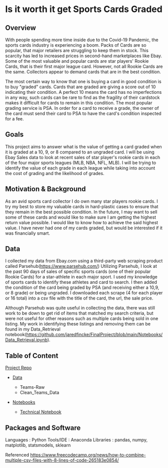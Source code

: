  # Is it worth it get Sports Cards Graded #


## Overview ##
With people spending more time inside due to the Covid-19 Pandemic, the sports cards industry is experiencing a boom. Packs of Cards are so popular, that major retailers are struggling to keep them in stock. This scarcity has led to increased prices in second-hand marketplaces like Ebay. Some of the most valuable and popular cards are star players' Rookie Cards, that is their first major league card. However, not all Rookie Cards are the same. Collectors appear to demand cards that are in the best condition. 

The most certain way to know that one is buying a card in good condition is to buy "graded" cards. Cards that are graded are giving a score out of 10 indicating their condition. A perfect 10 means the card has no imperfections in any way, such cards can be rare to find as the fragility of their cardstock makes it difficult for cards to remain in this condition. The most popular grading service is PSA. In order for a card to receive a grade, the owner of the card must send their card to PSA to have the card's condition inspected for a fee. 

## Goals ##
This project aims to answer what is the value of getting a card graded when it is graded at a 10, 9, or 8 compared to an ungraded card. I will be using Ebay Sales data to look at recent sales of star player's rookie cards in each of the four major sports leagues (MLB, NBA, NFL, MLB). I will be trying to identify the value of each grade in each league while taking into account the cost of grading and the likelihood of grades.


## Motivation & Background ##
As an avid sports card collector I do own many star players rookie cards. I try my best to store my valuable cards in hard-plastic cases to ensure that they remain in the best possible condition. In the future, I may want to sell some of these cards and would like to make sure I am getting the highest return value possible. I would like to know how to achieve the said highest value. I have never had one of my cards graded, but would be interested if it was financially smart. 


## Data ##
I collected my data from Ebay.com using a third-party web scraping product called Parsehub(https://www.parsehub.com/)
Utilizing Parsehub, I look at the past 90 days of sales of specific sports cards (one of their popular Rookie Cards) for a star-athlete in each major sport. I used my knowledge of sports cards to identify these athletes and card to search. I then added the condition of the card being graded by PSA (and receiving either a 10,9, or 8 grade) or being ungraded. I downloaded each scrape (4 for each player or 16 total) into a csv file with the title of the card, the url, the sale price.

Although Parsehub was quite useful in collecting the data, there was still work to be down to get rid of items that matched my search criteria, but were not useful for other reasons such as multiple cards being sold in one listing. My work in identifying these listings and removing them can be found in my Data_Retrieval notebook(https://github.com/jaredfincke/FinalProject/blob/main/Notebooks/Data_Retrieval.ipynb). 

## Table of Content ##
[Project Repo](https://github.com/jaredfincke/Project-1)
   - [Data](https://github.com/jaredfincke/Project-1/tree/main/Data)
        - Teams-Raw
        - Clean_Teams_Data
    
   - [Notebooks](https://github.com/jaredfincke/Project-1/tree/main/Notebooks)
        - [Technical Notebook](https://github.com/jaredfincke/Project-1/blob/main/Notebooks/Technical%20Notebook.ipynb)

## Packages and Software ##
Languages : Python
Tools/IDE : Anaconda
Libraries : pandas, numpy, matplotlib, statsmodels, sklearn

Referenced 
https://www.freecodecamp.org/news/how-to-combine-multiple-csv-files-with-8-lines-of-code-265183e0854/
